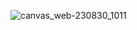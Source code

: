 ![canvas_web-230830_1011](https://github.com/shawfeg218/esp32-robotArm-app/assets/111849202/cb6bbc47-f915-4175-9f55-81abf6740215)
